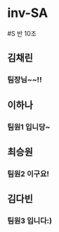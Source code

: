 # inv-SA

#S 반 10조

## 김채린
### 팀장님~~!!

## 이하나
### 팀원1 입니당~

## 최승원
### 팀원2 이구요!

## 김다빈
### 팀원3 입니다:)